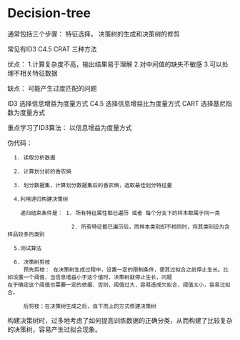 # Decision-tree

通常包括三个步骤： 特征选择， 决策树的生成和决策树的修剪

常见有ID3   C4.5  CRAT 三种方法

优点： 1.计算复杂度不高，输出结果易于理解
      2.对中间值的缺失不敏感
      3.可以处理不相关特征数据
      
缺点： 可能产生过度匹配的问题

ID3 选择信息增益为度量方式
C4.5 选择信息增益比为度量方式
CART 选择基尼指数为度量方式

重点学习了ID3算法： 以信息增益为度量方式

伪代码： 
 
      1. 读取分析数据

      2. 计算划分前的香农熵
      
      3. 划分数据集，计算划分数据集后的香农熵，选取最佳划分特征量
      
      4.利用递归构建决策树
        
        递归结束条件是： 1. 所有特征属性都已遍历 或者 每个分支下的样本都属于同一类
        
                        2. 所有特征都已遍历后，而样本类别却不相同时，将其类别设为含样品较多的类别
      
      5.测试算法
      
      6. 决策树剪枝
         预先剪枝： 在决策树生成过程中，设置一定的限制条件，使其过拟合之前停止生长。比如设置一个阈值，当信息增益小于这个值时，决策树就停止生长，问题                    在于确定这个阈值也需要一定的依据，否则，阈值过大，容易造成欠拟合，阈值太小，容易过拟合。
         
         后剪枝：在决策树生成之后，自下而上的方式修建决策树
         
 构建决策树时，过多地考虑了如何提高训练数据的正确分类，从而构建了比较复杂的决策树，容易产生过拟合现象。
 
